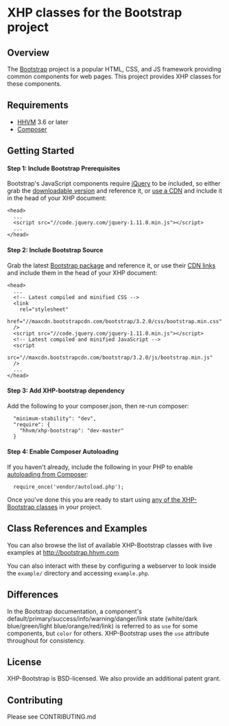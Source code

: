 XHP classes for the Bootstrap project
=====================================

Overview
--------

The [Bootstrap](http://getbootstrap.com) project is a popular HTML, CSS, and
JS framework providing common components for web pages. This project provides
XHP classes for these components.

Requirements
------------

- [HHVM](http://hhvm.com/) 3.6 or later
- [Composer](https://getcomposer.org/)

Getting Started
---------------

#### Step 1: Include Bootstrap Prerequisites

Bootstrap's JavaScript components require
[jQuery](http://jquery.com/download/) to be included, so either grab the
[downloadable version](http://jquery.com/download/) and reference it, or
[use a CDN](http://jquery.com/download/#using-jquery-with-a-cdn) and include it
in the head of your XHP document:

````
<head>
  ...
  <script src="//code.jquery.com/jquery-1.11.0.min.js"></script>
  ...
</head>
````

#### Step 2: Include Bootstrap Source

Grab the latest
[Bootstrap package](http://getbootstrap.com/getting-started/#download) and
reference it, or use their
[CDN links](http://getbootstrap.com/getting-started/#download) and include
them in the head of your XHP document:

````
<head>
  ...
  <!-- Latest compiled and minified CSS -->
  <link
    rel="stylesheet"
    href="//maxcdn.bootstrapcdn.com/bootstrap/3.2.0/css/bootstrap.min.css"
  />
  <script src="//code.jquery.com/jquery-1.11.0.min.js"></script>
  <!-- Latest compiled and minified JavaScript -->
  <script
    src="//maxcdn.bootstrapcdn.com/bootstrap/3.2.0/js/bootstrap.min.js"
  />
  ...
</head>
````

#### Step 3: Add XHP-bootstrap dependency

Add the following to your composer.json, then re-run composer:

````
  "minimum-stability": "dev",
  "require": {
    "hhvm/xhp-bootstrap": "dev-master"
  }
````

#### Step 4: Enable Composer Autoloading

If you haven't already, include the following in your PHP to enable
[autoloading from Composer](https://getcomposer.org/doc/01-basic-usage.md#autoloading):

````
  require_once('vendor/autoload.php');
````

Once you've done this you are ready to start using [any of the XHP-Bootstrap
classes](http://bootstrap.hhvm.com) in your project.

Class References and Examples
-----------------------------

You can also browse the list of available XHP-Bootstrap classes with live
examples at http://bootstrap.hhvm.com

You can also interact with these by configuring a webserver to look inside
the `example/` directory and accessing `example.php`.

Differences
-----------

In the Bootstrap documentation, a component's
default/primary/success/info/warning/danger/link state
(white/dark blue/green/light blue/orange/red/link) is referred to as `use` for
some components, but `color` for others. XHP-Bootstrap uses the `use` attribute
throughout for consistency.

License
-------

XHP-Bootstrap is BSD-licensed. We also provide an additional patent grant.

Contributing
------------

Please see CONTRIBUTING.md
